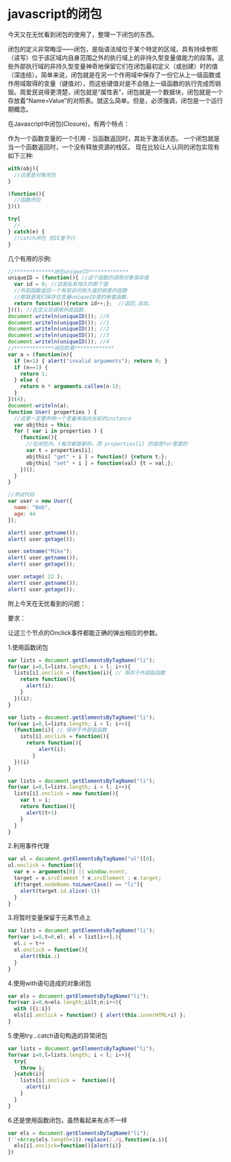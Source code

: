 # javascript的闭包

今天又在无忧看到闭包的使用了，整理一下闭包的东西。

闭包的定义非常晦涩——闭包，是指语法域位于某个特定的区域，具有持续参照（读写）位于该区域内自身范围之外的执行域上的非持久型变量值能力的段落。这些外部执行域的非持久型变量神奇地保留它们在闭包最初定义（或创建）时的值（深连结）。简单来说，闭包就是在另一个作用域中保存了一份它从上一级函数或作用域取得的变量（键值对），而这些键值对是不会随上一级函数的执行完成而销毁。周爱民说得更清楚，闭包就是“属性表”，闭包就是一个数据块，闭包就是一个存放着“Name=Value”的对照表。就这么简单。但是，必须强调，闭包是一个运行期概念。

在Javascript中闭包(Closure)，有两个特点：

作为一个函数变量的一个引用 - 当函数返回时，其处于激活状态。
一个闭包就是当一个函数返回时，一个没有释放资源的栈区。
现在比较让人认同的闭包实现有如下三种:

```javascript 
with(obj){
  //这里是对象闭包
}

(function(){
  //函数闭包
})()

try{
  //...
} catch(e) {
  //catch闭包 但IE里不行
}
```

几个有用的示例:
```javascript
//*************闭包uniqueID*************
uniqueID = (function(){ //这个函数的调用对象保存值
  var id = 0; //这是私有恒久的那个值
  //外层函数返回一个有权访问恒久值的嵌套的函数
  //那就是我们保存在变量uniqueID里的嵌套函数.
  return function(){return id++;};  //返回,自加.
})(); //在定义后调用外层函数. 
document.writeln(uniqueID()); //0
document.writeln(uniqueID()); //1
document.writeln(uniqueID()); //2
document.writeln(uniqueID()); //3
document.writeln(uniqueID()); //4
//*************闭包阶乘*************
var a = (function(n){
  if (n<1) { alert("invalid arguments"); return 0; }
  if (n==1) {
    return 1;
  } else {
    return n * arguments.callee(n-1);
  }
})(4);
document.writeln(a);
function User( properties ) {
  //这里一定要声明一个变量来指向当前的instance
  var objthis = this;
  for ( var i in properties ) {
    (function(){
      //在闭包内，t每次都是新的，而 properties[i] 的值是for里面的
      var t = properties[i];
      objthis[ "get" + i ] = function() {return t;};
      objthis[ "set" + i ] = function(val) {t = val;};
    })();
  }
}

//测试代码
var user = new User({
  name: "Bob",
  age: 44
});

alert( user.getname());
alert( user.getage());

user.setname("Mike");
alert( user.getname());
alert( user.getage());

user.setage( 22 );
alert( user.getname());
alert( user.getage());
```



附上今天在无忧看到的问题：

要求：

让这三个节点的Onclick事件都能正确的弹出相应的参数。

1.使用函数闭包
```javascript
var lists = document.getElementsByTagName("li");
for(var i=0,l=lists.length; i < l; i++){
  lists[i].onclick = (function(i){ // 保存于外部函函数
    return function(){
      alert(i);
    }
  })(i);
}

var lists = document.getElementsByTagName("li");
for(var i=0,l=lists.length; i < l; i++){
  (function(i){ // 保存于外部函函数
    ists[i].onclick = function(){
      return function(){
          alert(i);
        }
  })(i)
}

var lists = document.getElementsByTagName("li");
for(var i=0,l=lists.length; i < l; i++){
  lists[i].onclick = new function(){
    var t = i;
    return function(){
      alert(t+1)
    }
  }
}
```

2.利用事件代理
```javascript
var ul = document.getElementsByTagName("ul")[0];
ul.onclick = function(){
  var e = arguments[0] || window.event,
  target = e.srcElement ? e.srcElement : e.target;
  if(target.nodeName.toLowerCase() == "li"){
    alert(target.id.slice(-1))
  }
}
```

3.将暂时变量保留于元素节点上
```javascript
var lists = document.getElementsByTagName("li");
for(var i=0,t=0,el; el = list[i++];){
  el.i = t++
  el.onclick = function(){
    alert(this.i)
  }
}
```

4.使用with语句造成的对象闭包
```javascript
var els = document.getElementsByTagName("li");
for(var i=0,n=els.length;i&lt;n;i++){
  with ({i:i})
  els[i].onclick = function() { alert(this.innerHTML+i) };
}
```

5.使用try...catch语句构造的异常闭包
```javascript
var lists = document.getElementsByTagName("li");
for(var i=0,l=lists.length; i < l; i++){
  try{
    throw i;
  }catch(i){
    lists[i].onclick =  function(){
      alert(i)
    }
  }
}
```

6.还是使用函数闭包，虽然看起来有点不一样
```javascript
var els = document.getElementsByTagName("li");
(''+Array(els.length+1)).replace(/./g,function(a,i){
  els[i].onclick=function(){alert(i)}
})
```